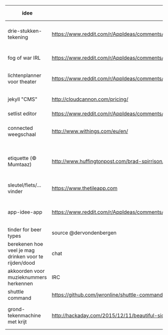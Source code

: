 idee|link|waarom slecht
---|---|---|
drie-stukken-tekening | https://www.reddit.com/r/AppIdeas/comments/3p02nj/create_pictures_together_with_friendsstrangers/ | op zich niet veel reden, niet zo innovatief
fog of war IRL | https://www.reddit.com/r/AppIdeas/comments/3cunvy/the_road_less_traveled_an_exploration_game/ | gps altijd aan, dus niet echt bruikbaar
lichtenplanner voor theater | https://www.reddit.com/r/AppIdeas/comments/3oluxv/app_idea_for_high_school_theatre/ | 3D, veel kennis licht, is het bruikbaar?
jekyll "CMS" | http://cloudcannon.com/pricing/ | cloudcannon bestaat al, mag dat van github
setlist editor | https://www.reddit.com/r/AppIdeas/comments/3chiar/setlist_editor_for_bands/ | makkelijk
connected weegschaal | http://www.withings.com/eu/en/ | bestaat al, weinig technisch moeilijk
etiquette (© Mumtaaz) | http://www.huffingtonpost.com/brad-spirrison/why-there-are-no-good-app_b_6061242.html | oude implementaties bestaan al, maar niet goed, meh
sleutel/fiets/... vinder |https://www.thetileapp.com|bestaat al te goed, op zich nog een optie
app-idee-app|https://www.reddit.com/r/AppIdeas/comments/3vt0sr/i_need_ideas_for_a_school_project/cxqh0g0| bestaat al, niet echt innofatief, content is te belangrijk
tinder for beer types | source @dervondenbergen | iets simplistisch
berekenen hoe veel je mag drinken voor te rijden/dood | chat | niet zo veel uitdaging
akkoorden voor muzieknummers herkennen | IRC | haalbaar?
shuttle command | https://github.com/jwronline/shuttle-command | moeilijk logistiek
grond-tekenmachine met krijt | http://hackaday.com/2015/12/11/beautiful-sidewalk-graffiti-machine/ | bestaat al, op zich niet veel onbestaande technologie